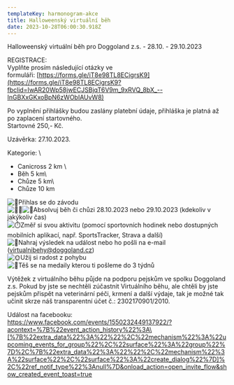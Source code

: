```yaml
---
templateKey: harmonogram-akce
title: Halloweenský virtuální běh
date: 2023-10-28T06:00:30.918Z
---
```

Halloweenský virtuální běh pro Doggoland z.s. - 28.10. - 29.10.2023

REGISTRACE: \
Vyplňte prosím následující otázky ve formuláři: [https://forms.gle/iT8e98TL8ECigrsK9](https://forms.gle/iT8e98TL8ECigrsK9?fbclid=IwAR20Wp58jwECJSBjqT6V9m_9xRVQ_8bX_--InGBXxGKxoBpN6zWObIAUvW8)

Po vyplnění přihlášky budou zaslány platební údaje, přihláška je platná až po zaplacení startovného.\
Startovné 250,- Kč.

Uzávěrka: 27.10.2023.

Kategorie: \
- Canicross 2 km \
- Běh 5 km\
- Chůze 5 km\
- Chůze 10 km

![💪](https://static.xx.fbcdn.net/images/emoji.php/v9/t6c/1/16/1f4aa.png)Přihlas se do závodu\
![🏃‍♀️](https://static.xx.fbcdn.net/images/emoji.php/v9/ta9/1/16/1f3c3_200d_2640.png)![🏃](https://static.xx.fbcdn.net/images/emoji.php/v9/t3b/1/16/1f3c3.png)Absolvuj běh či chůzi 28.10.2023 nebo 29.10.2023 (kdekoliv v jakýkoliv čas)\
![⏱️](https://static.xx.fbcdn.net/images/emoji.php/v9/tb5/1/16/23f1.png)Změř si svou aktivitu (pomocí sportovních hodinek nebo dostupných mobilních aplikací, např. SportsTracker, Strava a další)\
![📲](https://static.xx.fbcdn.net/images/emoji.php/v9/td8/1/16/1f4f2.png)Nahraj výsledek na událost nebo ho pošli na e-mail (virtualnibehy@doggoland.cz)\
![🌞](https://static.xx.fbcdn.net/images/emoji.php/v9/t5f/1/16/1f31e.png)Užij si radost z pohybu \
![🏅](https://static.xx.fbcdn.net/images/emoji.php/v9/t3d/1/16/1f3c5.png)Těš se na medaily kterou ti pošleme do 3 týdnů

Výtěžek z virtuálního běhu půjde na podporu pejskům ve spolku Doggoland z.s. Pokud by jste se nechtěli zúčastnit Virtuálního běhu, ale chtěli by jste pejskům přispět na veterinární péči, krmení a další výdaje, tak je možné tak učinit skrze náš transparentní účet č.: 2302170901/2010.

Událost na facebooku: https://www.facebook.com/events/1550232449137922/?acontext=%7B%22event_action_history%22%3A\[%7B%22extra_data%22%3A%22%22%2C%22mechanism%22%3A%22upcoming_events_for_group%22%2C%22surface%22%3A%22group%22%7D%2C%7B%22extra_data%22%3A%22%22%2C%22mechanism%22%3A%22surface%22%2C%22surface%22%3A%22create_dialog%22%7D]%2C%22ref_notif_type%22%3Anull%7D&onload_action=open_invite_flow&show_created_event_toast=true